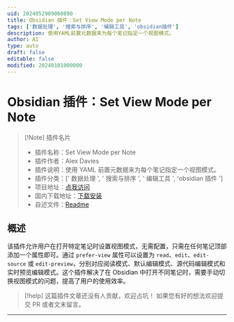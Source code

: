```yaml
---
uid: 2024052909060890
title: Obsidian 插件：Set View Mode per Note
tags: ['数据处理', '搜索与排序', '编辑工具', 'obsidian插件']
description: 使用YAML前置元数据来为每个笔记指定一个视图模式。
author: AI
type: auto
draft: false
editable: false
modified: 20240101000000
---
```


# Obsidian 插件：Set View Mode per Note

> [!Note] 插件名片
> - 插件名称：Set View Mode per Note
> - 插件作者：Alex Davies
> - 插件说明：使用 YAML 前置元数据来为每个笔记指定一个视图模式。
> - 插件分类：[' 数据处理 ', ' 搜索与排序 ', ' 编辑工具 ', 'obsidian 插件 ']
> - 项目地址：[点我访问](https://github.com/AlexDavies8/obsidian-frontmatter-viewmode)
> - 国内下载地址：[下载安装](https://pkmer.cn/products/plugin/pluginMarket/?frontmatter-viewmode)
> - 自述文件：[Readme](https://ghproxy.net/https://raw.githubusercontent.com/AlexDavies8/obsidian-frontmatter-viewmode/main/README.md)

## 概述

该插件允许用户在打开特定笔记时设置视图模式，无需配置，只需在任何笔记顶部添加一个属性即可。通过 `prefer-view` 属性可以设置为 `read`、`edit`、`edit-source` 或 `edit-preview`，分别对应阅读模式、默认编辑模式、源代码编辑模式和实时预览编辑模式。这个插件解决了在 Obsidian 中打开不同笔记时，需要手动切换视图模式的问题，提高了用户的使用效率。

> [!help]
> 这篇插件文章还没有人贡献，欢迎占坑！
> 如果您有好的想法欢迎提交 PR 或者文末留言。

---



